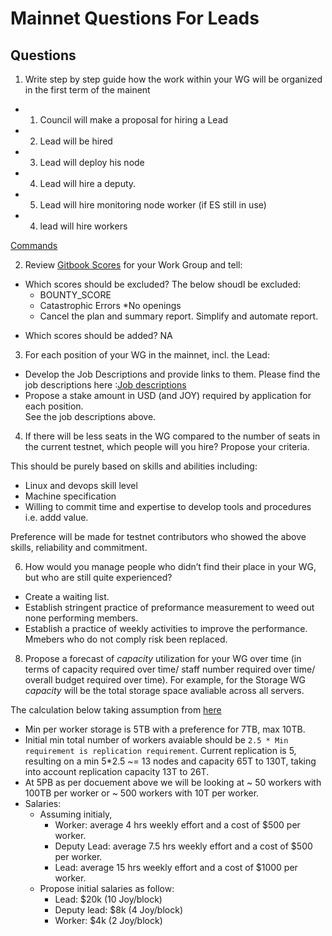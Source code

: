 # Mainnet Questions For Leads

## Questions 

1. Write step by step guide how the work within your WG will be organized in the first term of the mainent 
 -  1. Council will make a proposal for hiring a Lead
 -  2. Lead will be hired
 -  3. Lead will deploy his node
 -  4. Lead will hire a deputy.
 -  5. Lead will hire monitoring node worker (if ES still in use)
 -  4. lead will hire workers

[Commands](https://github.com/yasiryagi/community-repo/blob/master/working-groups/storage-group/leader/Initial_%20setup_commands.md)

2. Review [Gitbook Scores](https://joystream.gitbook.io/testnet-workspace/testnet/council-period-scoring/general-working-group-score) for your Work Group and tell: 
* Which scores should be excluded? 
  The below shoudl be excluded:
  -  BOUNTY_SCORE
  - Catastrophic Errors
    *No openings
  - Cancel the plan and summary report. Simplify and automate report. 
  
- Which scores should be added? 
NA
3. For each position of your WG in the mainnet, incl. the Lead: 
- Develop the Job Descriptions and provide links to them.
Please find the job descriptions here :[Job descriptions](https://github.com/yasiryagi/community-repo/tree/master/working-groups/storage-group/leader/opening)
- Propose a stake amount in USD (and JOY) required by application for each position.  
See the job descriptions above.
4. If there will be less seats in the WG compared to the number of seats in the current testnet, which people will you hire? Propose your criteria.

This should be purely based on skills and abilities including:
 - Linux and devops skill level
 - Machine specification
 - Willing to commit time and expertise to develop tools and procedures i.e. addd value. 

Preference will be made for testnet contributors who showed the above skills, reliability and commitment.
 
6. How would you manage people who didn’t find their place in your WG, but who are still quite experienced? 
- Create a waiting list.
- Establish stringent practice of preformance measurement to weed out none performing members.  
- Establish a practice of weekly activities to improve the performance. Mmebers who do not comply risk been replaced. 
8. Propose a forecast of _capacity_ utilization for your WG over time (in terms of capacity required over time/ staff number required over time/ overall budget required over time). For example, for the Storage WG _capacity_ will be the total storage space avaliable across all servers. 

The calculation below taking assumption from [here](https://gist.github.com/bedeho/1b231111596e25b215bc66f0bd0e7ccc)

* Min per worker storage is 5TB with a preference for 7TB, max 10TB.
* Initial min total number of workers avaiable should be `2.5 * Min requirement is replication requirement`. Current replication is 5, resulting on a min 5*2.5 ~= 13 nodes and capacity 65T to 130T, taking into account replication capacity 13T to 26T. 
* At 5PB as per docuement above we will be looking at ~ 50 workers with 100TB per worker or ~ 500 workers with 10T per worker. 
* Salaries: 
  - Assuming initialy, 
    * Worker: average 4 hrs weekly effort and a cost of $500 per worker.
    * Deputy Lead: average 7.5 hrs weekly effort and a cost of $500 per worker.
    * Lead: average 15 hrs weekly effort and a cost of $1000 per worker.
  - Propose initial salaries as follow:
    * Lead: $20k (10 Joy/block)
    * Deputy lead: $8k (4 Joy/block)
    * Worker: $4k (2 Joy/block)

